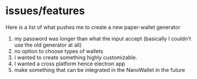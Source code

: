# issues/features 

Here is a list of what pushes me to create a new paper-wallet generator

1. my password was longer than what the input accept (basically I couldn't use the old generator at all)
2. no option to choose types of wallets
3. I wanted to create something highly customizable.
4. I wanted a cross platform hence electron app
5. make something that can be integrated in the NanoWallet in the future